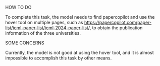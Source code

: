 HOW TO DO

To complete this task, the model needs to find papercopilot and use the hover tool on multiple pages, such as https://papercopilot.com/paper-list/icml-paper-list/icml-2024-paper-list/, to obtain the publication information of the three universities.

SOME CONCERNS

Currently, the model is not good at using the hover tool, and it is almost impossible to accomplish this task by other means.